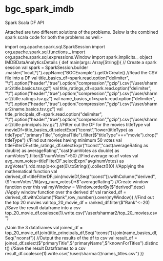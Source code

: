 # bgc_spark_imdb
Spark Scala DF API

Attached are two different solutions of the problems. Below is the combined spark scala code for both the problems as well:-

import org.apache.spark.sql.SparkSession
import org.apache.spark.sql.functions._
import org.apache.spark.sql.expressions.Window
import spark.implicits._
object IMDBDataAnalyticsDetails {
def main(args: Array[String]){
// Create a spark session
val spark = SparkSession.builder .master("local[*]").appName("BGCExample").getOrCreate()
//Read the CSV file into a DF
val title_basics_df=spark.read.option("delimiter", "\t").option("header","true").option("compression","gzip").csv("/user/sharmar2/title.basics.tsv.gz")
val title_ratings_df=spark.read.option("delimiter", "\t").option("header","true").option("compression","gzip").csv("/user/sharmar2/title.ratings.tsv.gz")
val name_basics_df=spark.read.option("delimiter", "\t").option("header","true").option("compression","gzip").csv("/user/sharmar2/name.basics.tsv.gz")
val title_principals_df=spark.read.option("delimiter", "\t").option("header","true").option("compression","gzip").csv("/user/sharmar2/title.principals.tsv.gz")
//Filter out the DF for the movies titleType
val movieDf=title_basics_df.selectExpr("tconst","lower(titleType) as titleType","primaryTitle","originalTitle").filter($"titleType"==="movie").drop("titleType")
//Find out movies having minimum 50 votes
val titleFilterDF=title_ratings_df.selectExpr("tconst","cast(averageRating as double) as averageRating","cast(numVotes as double) as numVotes").filter($"numVotes">50)
//Find average no.of votes
val avg_num_votes=titleFilterDF.selectExpr("avg(numVotes) as avgVotes").rdd.map(x=>x.get(0).toString()).collect()(0)
//Applying the mathematical function
val derived_df=titleFilterDF.join(movieDf,Seq("tconst")).withColumn("derived",($"numVotes"/lit(avg_num_votes))*$"averageRating")
//Create window function over this
val myWindow = Window.orderBy($"derived".desc)
//Apply window function over the derived df
val ranked_df = derived_df.withColumn("Rank",row_number().over(myWindow))
//Find out the top 20 movies
val top_20_movie_df = ranked_df.filter($"Rank"<=20)
//Save the result dataframe into a csv
top_20_movie_df.coalesce(1).write.csv("/user/sharmar2/top_20_movies.csv")

//Join the 3 dataframes
val joined_df = top_20_movie_df.join(title_principals_df,Seq("tconst")).join(name_basics_df,Seq("nconst"))
//Output the results of the df to csv
val result_df = joined_df.select($"primaryTitle",$"primaryName",$"knownForTitles").distinct()
//Save the result Dataframes to a csv
result_df.coalesce(1).write.csv("/user/sharmar2/names_titles.csv")
}}
